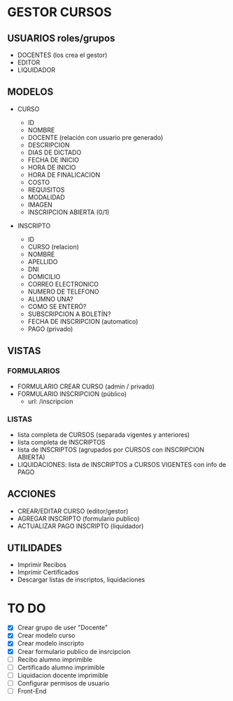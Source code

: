 # GESTOR CURSOS

## USUARIOS roles/grupos 
* DOCENTES (los crea el gestor) 
* EDITOR
* LIQUIDADOR

## MODELOS

* CURSO
  - ID 
  - NOMBRE
  - DOCENTE (relación con usuario pre generado)
  - DESCRIPCION
  - DIAS DE DICTADO
  - FECHA DE INICIO
  - HORA DE INICIO
  - HORA DE FINALICACION
  - COSTO
  - REQUISITOS
  - MODALIDAD 
  - IMAGEN
  - INSCRIPCION ABIERTA (0/1) 

* INSCRIPTO
  - ID 
  - CURSO (relacion)
  - NOMBRE
  - APELLIDO
  - DNI
  - DOMICILIO
  - CORREO ELECTRONICO
  - NUMERO DE TELEFONO
  - ALUMNO UNA?
  - COMO SE ENTERÓ?
  - SUBSCRIPCION A BOLETÍN?
  - FECHA DE INSCRIPCION (automatico)
  - PAGO (privado)


## VISTAS
### FORMULARIOS
* FORMULARIO CREAR CURSO (admin / privado)
* FORMULARIO INSCRIPCION (público)
  - url: /inscripcion

### LISTAS
* lista completa de CURSOS (separada vigentes y anteriores)
* lista completa de INSCRIPTOS 
* lista de INSCRIPTOS (agrupados por CURSOS con INSCRIPCION ABIERTA)
* LIQUIDACIONES: lista de INSCRIPTOS a CURSOS VIGENTES con info de PAGO 

## ACCIONES
* CREAR/EDITAR CURSO (editor/gestor)
* AGREGAR INSCRIPTO (formulario publico)
* ACTUALIZAR PAGO INSCRIPTO (liquidador)

## UTILIDADES
* Imprimir Recibos
* Imprimir Certificados
* Descargar listas de inscriptos, liquidaciones

# TO DO
- [x] Crear grupo de user "Docente"
- [x] Crear modelo curso
- [x] Crear modelo inscripto
- [x] Crear formulario publico de insrcipcion
- [ ] Recibo alumno imprimible 
- [ ] Certificado alumno imprimible 
- [ ] Liquidacion docente imprimible 
- [ ] Configurar permisos de usuario
- [ ] Front-End 
